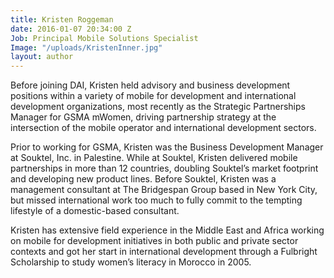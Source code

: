 ```yaml
---
title: Kristen Roggeman
date: 2016-01-07 20:34:00 Z
Job: Principal Mobile Solutions Specialist
Image: "/uploads/KristenInner.jpg"
layout: author
---
```


Before joining DAI, Kristen held advisory and business development positions within a variety of mobile for development and international development organizations, most recently as the Strategic Partnerships Manager for GSMA mWomen, driving partnership strategy at the intersection of the mobile operator and international development sectors.

Prior to working for GSMA, Kristen was the Business Development Manager at Souktel, Inc. in Palestine. While at Souktel, Kristen delivered mobile partnerships in more than 12 countries, doubling Souktel’s market footprint and developing new product lines. Before Souktel, Kristen was a management consultant at The Bridgespan Group based in New York City, but missed international work too much to fully commit to the tempting lifestyle of a domestic-based consultant.

Kristen has extensive field experience in the Middle East and Africa working on mobile for development initiatives in both public and private sector contexts and got her start in international development through a Fulbright Scholarship to study women’s literacy in Morocco in 2005.